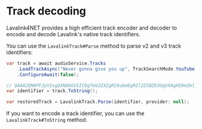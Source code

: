 # Track decoding

Lavalink4NET provides a high efficient track encoder and decoder to encode and decode Lavalink's native track identifiers.

You can use the `LavalinkTrack#Parse` method to parse v2 and v3 track identifiers:

```csharp
var track = await audioService.Tracks
    .LoadTrackAsync("Never gonna give you up", TrackSearchMode.YouTube);
    .ConfigureAwait(false);

// QAAA2QMAPFJpY2sgQXN0bGV5IC0gTmV2ZXIgR29ubmEgR2l2ZSBZb3UgVXAgKE9mZmljaWFsIE11c2ljIFZpZGVvKQALUmljayBBc3RsZXkAAAAAAANACAALZFF3NHc5V2dYY1EAAQAraHR0cHM6Ly93d3cueW91dHViZS5jb20vd2F0Y2g/dj1kUXc0dzlXZ1hjUQEANGh0dHBzOi8vaS55dGltZy5jb20vdmkvZFF3NHc5V2dYY1EvbWF4cmVzZGVmYXVsdC5qcGcAAAd5b3V0dWJlAAAAAAAAAAA=
var identifier = track.ToString();

var restoredTrack = LavalinkTrack.Parse(identifier, provider: null);
```

If you want to encode a track identifier, you can use the `LavalinkTrack#ToString` method.
